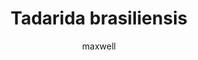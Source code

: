 ---
layout: post
author: maxwell
title: Tadarida brasiliensis
description: 
tags: []
image: 
  feature: 
  credit: 
  creditlink: 
permalink: tadarida-brasiliensis
---